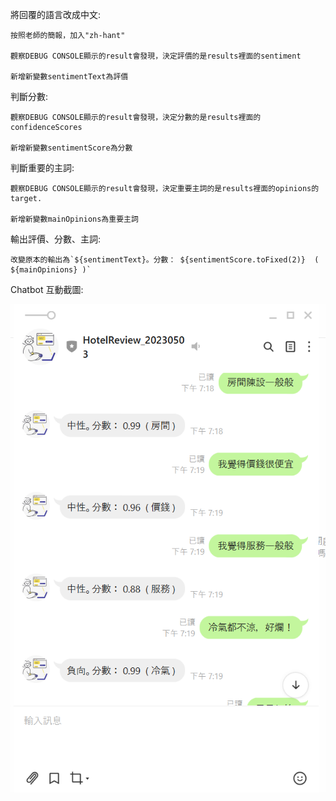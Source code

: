 將回覆的語言改成中文:

    按照老師的簡報，加入"zh-hant"

    觀察DEBUG CONSOLE顯示的result會發現，決定評價的是results裡面的sentiment

    新增新變數sentimentText為評價

判斷分數:

    觀察DEBUG CONSOLE顯示的result會發現，決定分數的是results裡面的confidenceScores

    新增新變數sentimentScore為分數

判斷重要的主詞:

    觀察DEBUG CONSOLE顯示的result會發現，決定重要主詞的是results裡面的opinions的target.

    新增新變數mainOpinions為重要主詞

輸出評價、分數、主詞:

    改變原本的輸出為`${sentimentText}。分數： ${sentimentScore.toFixed(2)}  ( ${mainOpinions} )`

Chatbot 互動截圖:
    
![Alt text](homework4.png)